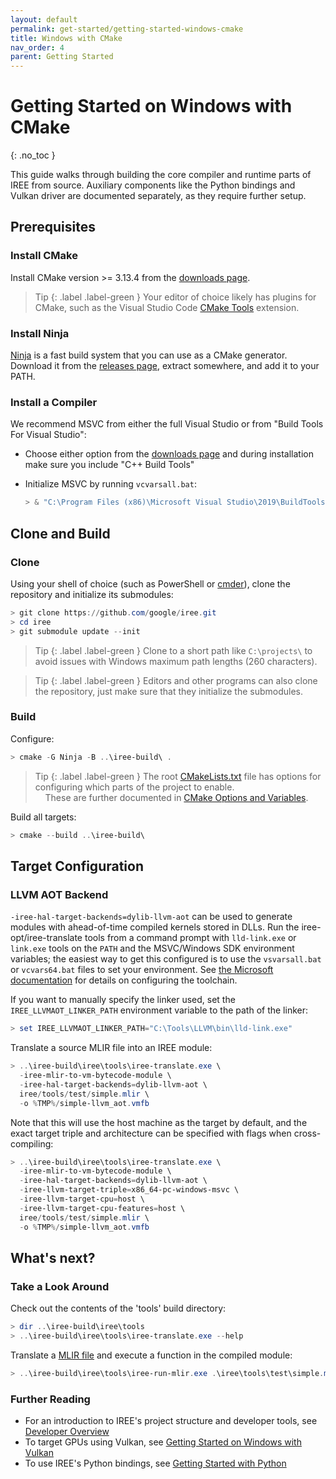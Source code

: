 ```yaml
---
layout: default
permalink: get-started/getting-started-windows-cmake
title: Windows with CMake
nav_order: 4
parent: Getting Started
---
```


# Getting Started on Windows with CMake
{: .no_toc }

<!--
Notes to those updating this guide:

    * This document should be __simple__ and cover essential items only.
      Notes for optional components should go in separate files.

    * This document parallels getting_started_linux_cmake.md and
      getting_started_macos_cmake.md
      Please keep them in sync.
-->

This guide walks through building the core compiler and runtime parts of IREE
from source. Auxiliary components like the Python bindings and Vulkan driver are
documented separately, as they require further setup.

## Prerequisites

### Install CMake

Install CMake version >= 3.13.4 from the
[downloads page](https://cmake.org/download/).

> Tip
> {: .label .label-green }
> Your editor of choice likely has plugins for CMake,
> such as the Visual Studio Code
> [CMake Tools](https://github.com/microsoft/vscode-cmake-tools) extension.

### Install Ninja

[Ninja](https://ninja-build.org/) is a fast build system that you can use as a
CMake generator. Download it from the
[releases page](https://github.com/ninja-build/ninja/releases), extract
somewhere, and add it to your PATH.

### Install a Compiler

We recommend MSVC from either the full Visual Studio or from "Build Tools For
Visual Studio":

*   Choose either option from the
    [downloads page](https://visualstudio.microsoft.com/downloads/) and during
    installation make sure you include "C++ Build Tools"
*   Initialize MSVC by running `vcvarsall.bat`:

    ```powershell
    > & "C:\Program Files (x86)\Microsoft Visual Studio\2019\BuildTools\VC\Auxiliary\Build\vcvars64.bat"
    ```

## Clone and Build

### Clone

Using your shell of choice (such as PowerShell or [cmder](https://cmder.net/)),
clone the repository and initialize its submodules:

```powershell
> git clone https://github.com/google/iree.git
> cd iree
> git submodule update --init
```

> Tip
> {: .label .label-green }
> Clone to a short path like `C:\projects\` to avoid
> issues with Windows maximum path lengths (260 characters).

> Tip
> {: .label .label-green }
> Editors and other programs can also clone the
> repository, just make sure that they initialize the submodules.

### Build

Configure:

```powershell
> cmake -G Ninja -B ..\iree-build\ .
```

> Tip
> {: .label .label-green }
> The root
> [CMakeLists.txt](https://github.com/google/iree/blob/main/CMakeLists.txt)
> file has options for configuring which parts of the project to enable.<br>
> &nbsp;&nbsp;&nbsp;&nbsp;These are further documented in [CMake Options and Variables](cmake_options_and_variables.md).

Build all targets:

```powershell
> cmake --build ..\iree-build\
```

## Target Configuration

### LLVM AOT Backend

`-iree-hal-target-backends=dylib-llvm-aot` can be used to generate modules with
ahead-of-time compiled kernels stored in DLLs. Run the iree-opt/iree-translate
tools from a command prompt with `lld-link.exe` or `link.exe` tools on the
`PATH` and the MSVC/Windows SDK environment variables; the easiest way to get
this configured is to use the `vsvarsall.bat` or `vcvars64.bat` files to set
your environment. See
[the Microsoft documentation](https://docs.microsoft.com/en-us/cpp/build/building-on-the-command-line?view=vs-2019)
for details on configuring the toolchain.

If you want to manually specify the linker used, set the
`IREE_LLVMAOT_LINKER_PATH` environment variable to the path of the linker:

```powershell
> set IREE_LLVMAOT_LINKER_PATH="C:\Tools\LLVM\bin\lld-link.exe"
```

Translate a source MLIR file into an IREE module:

```powershell
> ..\iree-build\iree\tools\iree-translate.exe \
  -iree-mlir-to-vm-bytecode-module \
  -iree-hal-target-backends=dylib-llvm-aot \
  iree/tools/test/simple.mlir \
  -o %TMP%/simple-llvm_aot.vmfb
```

Note that this will use the host machine as the target by default, and the
exact target triple and architecture can be specified with flags when
cross-compiling:

```powershell
> ..\iree-build\iree\tools\iree-translate.exe \
  -iree-mlir-to-vm-bytecode-module \
  -iree-hal-target-backends=dylib-llvm-aot \
  -iree-llvm-target-triple=x86_64-pc-windows-msvc \
  -iree-llvm-target-cpu=host \
  -iree-llvm-target-cpu-features=host \
  iree/tools/test/simple.mlir \
  -o %TMP%/simple-llvm_aot.vmfb
```

## What's next?

### Take a Look Around

Check out the contents of the 'tools' build directory:

```powershell
> dir ..\iree-build\iree\tools
> ..\iree-build\iree\tools\iree-translate.exe --help
```

Translate a
[MLIR file](https://github.com/google/iree/blob/main/iree/tools/test/simple.mlir)
and execute a function in the compiled module:

```powershell
> ..\iree-build\iree\tools\iree-run-mlir.exe .\iree\tools\test\simple.mlir -function-input="i32=-2" -iree-hal-target-backends=vmla -print-mlir
```

### Further Reading

*   For an introduction to IREE's project structure and developer tools, see
    [Developer Overview](../developing_iree/developer_overview.md)
*   To target GPUs using Vulkan, see
    [Getting Started on Windows with Vulkan](getting_started_windows_vulkan.md)
*   To use IREE's Python bindings, see
    [Getting Started with Python](getting_started_python.md)